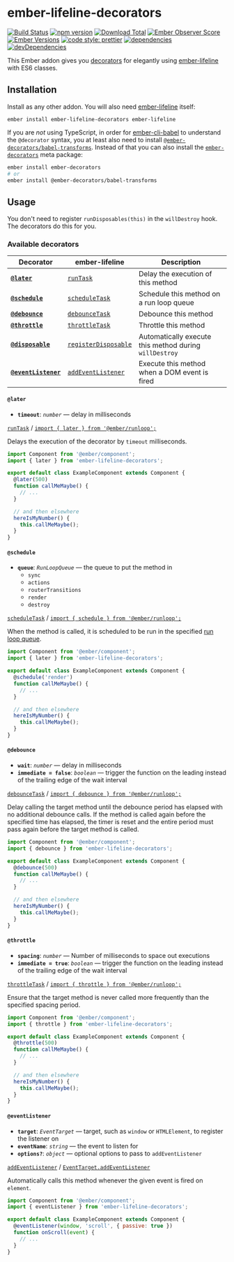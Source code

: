 # ember-lifeline-decorators

[![Build Status](https://travis-ci.org/buschtoens/ember-lifeline-decorators.svg)](https://travis-ci.org/buschtoens/ember-lifeline-decorators)
[![npm version](https://badge.fury.io/js/ember-lifeline-decorators.svg)](http://badge.fury.io/js/ember-lifeline-decorators)
[![Download Total](https://img.shields.io/npm/dt/ember-lifeline-decorators.svg)](http://badge.fury.io/js/ember-lifeline-decorators)
[![Ember Observer Score](https://emberobserver.com/badges/ember-lifeline-decorators.svg)](https://emberobserver.com/addons/ember-lifeline-decorators)
[![Ember Versions](https://img.shields.io/badge/Ember.js%20Versions-%5E2.12%20%7C%7C%20%5E3.0-brightgreen.svg)](https://travis-ci.org/buschtoens/ember-lifeline-decorators)
[![code style: prettier](https://img.shields.io/badge/code_style-prettier-ff69b4.svg)](https://github.com/prettier/prettier)
[![dependencies](https://img.shields.io/david/buschtoens/ember-lifeline-decorators.svg)](https://david-dm.org/buschtoens/ember-lifeline-decorators)
[![devDependencies](https://img.shields.io/david/dev/buschtoens/ember-lifeline-decorators.svg)](https://david-dm.org/buschtoens/ember-lifeline-decorators)


This Ember addon gives you
[decorators](https://github.com/tc39/proposal-decorators) for elegantly using
[ember-lifeline][ember-lifeline] with ES6 classes.

[ember-lifeline]: https://github.com/ember-lifeline/ember-lifeline

## Installation

Install as any other addon. You will also need [ember-lifeline][ember-lifeline]
itself:

```
ember install ember-lifeline-decorators ember-lifeline
```

If you are _not_ using TypeScript, in order for [ember-cli-babel](https://github.com/babel/ember-cli-babel) to understand the `@decorator` syntax, you at least also need to install [`@ember-decorators/babel-transforms`](https://github.com/ember-decorators/babel-transforms). Instead of that you can also install the [`ember-decorators`](https://github.com/ember-decorators/ember-decorators) meta package:

```bash
ember install ember-decorators
# or
ember install @ember-decorators/babel-transforms
```

## Usage

You don't need to register `runDisposables(this)` in the `willDestroy` hook. The
decorators do this for you.

### Available decorators

| Decorator                              | ember-lifeline                             | Description  |
|----------------------------------------|--------------------------------------------|--------------|
| **[`@later`](#later)**                 | [`runTask`][runTask]                       | Delay the execution of this method |
| **[`@schedule`](#schedule)**           | [`scheduleTask`][scheduleTask]             | Schedule this method on a run loop queue |
| **[`@debounce`](#debounce)**           | [`debounceTask`][debounceTask]             | Debounce this method |
| **[`@throttle`](#throttle)**           | [`throttleTask`][throttleTask]             | Throttle this method |
| **[`@disposable`](#disposable)**       | [`registerDisposable`][registerDisposable] | Automatically execute this method during `willDestroy` |
| **[`@eventListener`](#eventListener)** | [`addEventListener`][addEventListener]     | Execute this method when a DOM event is fired |

[runTask]: https://github.com/ember-lifeline/ember-lifeline#runtask
[scheduleTask]: https://github.com/ember-lifeline/ember-lifeline#scheduletask
[debounceTask]: https://github.com/ember-lifeline/ember-lifeline#debouncetask
[throttleTask]: https://github.com/ember-lifeline/ember-lifeline#throttletask
[registerDisposable]: https://github.com/ember-lifeline/ember-lifeline#registerdisposable
[addEventListener]: https://github.com/ember-lifeline/ember-lifeline#addeventlistener

#### `@later`

- **`timeout`**: *`number`* — delay in milliseconds

[`runTask`][runTask] / [`import { later } from '@ember/runloop';`](https://www.emberjs.com/api/ember/3.5/functions/@ember%2Frunloop/later)

Delays the execution of the decorator by `timeout` milliseconds.

```js
import Component from '@ember/component';
import { later } from 'ember-lifeline-decorators';

export default class ExampleComponent extends Component {
  @later(500)
  function callMeMaybe() {
    // ...
  }

  // and then elsewhere
  hereIsMyNumber() {
    this.callMeMaybe();
  }
}
```

#### `@schedule`

- **`queue`**: *`RunLoopQueue`* — the queue to put the method in
  - `sync`
  - `actions`
  - `routerTransitions`
  - `render`
  - `destroy`

[`scheduleTask`][scheduleTask] / [`import { schedule } from '@ember/runloop';`](https://www.emberjs.com/api/ember/3.5/functions/@ember%2Frunloop/schedule)

When the method is called, it is scheduled to be run in the specified
[run loop queue](https://guides.emberjs.com/release/applications/run-loop/).

```js
import Component from '@ember/component';
import { later } from 'ember-lifeline-decorators';

export default class ExampleComponent extends Component {
  @schedule('render')
  function callMeMaybe() {
    // ...
  }

  // and then elsewhere
  hereIsMyNumber() {
    this.callMeMaybe();
  }
}
```

#### `@debounce`

- **`wait`**: *`number`* — delay in milliseconds
- **`immediate = false`**: *`boolean`* — trigger the function on the leading instead of the trailing edge of the wait interval

[`debounceTask`][debounceTask] / [`import { debounce } from '@ember/runloop';`](https://www.emberjs.com/api/ember/3.5/functions/@ember%2Frunloop/debounce)

Delay calling the target method until the debounce period has elapsed with no
additional debounce calls. If the method is called again before the specified
time has elapsed, the timer is reset and the entire period must pass again 
before the target method is called.

```js
import Component from '@ember/component';
import { debounce } from 'ember-lifeline-decorators';

export default class ExampleComponent extends Component {
  @debounce(500)
  function callMeMaybe() {
    // ...
  }

  // and then elsewhere
  hereIsMyNumber() {
    this.callMeMaybe();
  }
}
```

#### `@throttle`

- **`spacing`**: *`number`* — Number of milliseconds to space out executions
- **`immediate = true`**: *`boolean`* — trigger the function on the leading instead of the trailing edge of the wait interval

[`throttleTask`][throttleTask] / [`import { throttle } from '@ember/runloop';`](https://www.emberjs.com/api/ember/3.5/functions/@ember%2Frunloop/throttle)

Ensure that the target method is never called more frequently than the specified
spacing period.

```js
import Component from '@ember/component';
import { throttle } from 'ember-lifeline-decorators';

export default class ExampleComponent extends Component {
  @throttle(500)
  function callMeMaybe() {
    // ...
  }

  // and then elsewhere
  hereIsMyNumber() {
    this.callMeMaybe();
  }
}
```

#### `@eventListener`

- **`target`**: *`EventTarget`* — target, such as `window` or `HTMLElement`, to register the listener on
- **`eventName`**: *`string`* — the event to listen for
- **`options?`**: *`object`* — optional options to pass to `addEventListener`

[`addEventListener`][addEventListener] / [`EventTarget.addEventListener`](https://developer.mozilla.org/en-US/docs/Web/API/EventTarget/addEventListener)

Automatically calls this method whenever the given event is fired on `element`.

```js
import Component from '@ember/component';
import { eventListener } from 'ember-lifeline-decorators';

export default class ExampleComponent extends Component {
  @eventListener(window, 'scroll', { passive: true })
  function onScroll(event) {
    // ...
  }
}
```
